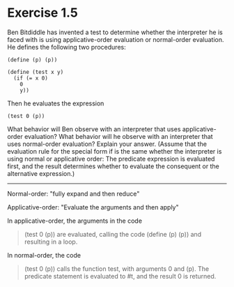 Exercise 1.5
==============

Ben Bitdiddle has invented a test to determine whether the interpreter he is faced with is using applicative-order evaluation or normal-order evaluation. He defines the following two procedures:

```
(define (p) (p))
```

```
(define (test x y)
  (if (= x 0)
    0
    y))
```

Then he evaluates the expression

```
(test 0 (p))
```

What behavior will Ben observe with an interpreter that uses applicative-order evaluation? What behavior will he observe with an interpreter that uses normal-order evaluation? Explain your answer. (Assume that the evaluation rule for the special form if is the same whether the interpreter is using normal or applicative order: The predicate expression is evaluated first, and the result determines whether to evaluate the consequent or the alternative expression.)


**********

Normal-order: "fully expand and then reduce"

Applicative-order: "Evaluate the arguments and then apply"

In applicative-order, the arguments in the code
> (test 0 (p))
are evaluated, calling the code
> (define (p) (p))
and resulting in a loop.

In normal-order, the code
> (test 0 (p))
calls the function test, with arguments 0 and (p).
The predicate statement is evaluated to #t, and the result 0 is returned. 







